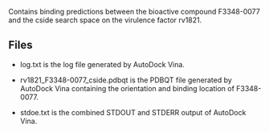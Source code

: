 Contains binding predictions between the bioactive compound F3348-0077 and the cside search space on the virulence factor rv1821.

## Files

- log.txt is the log file generated by AutoDock Vina.

- rv1821_F3348-0077_cside.pdbqt is the PDBQT file generated by AutoDock Vina containing the orientation and binding location of F3348-0077.

- stdoe.txt is the combined STDOUT and STDERR output of AutoDock Vina.

